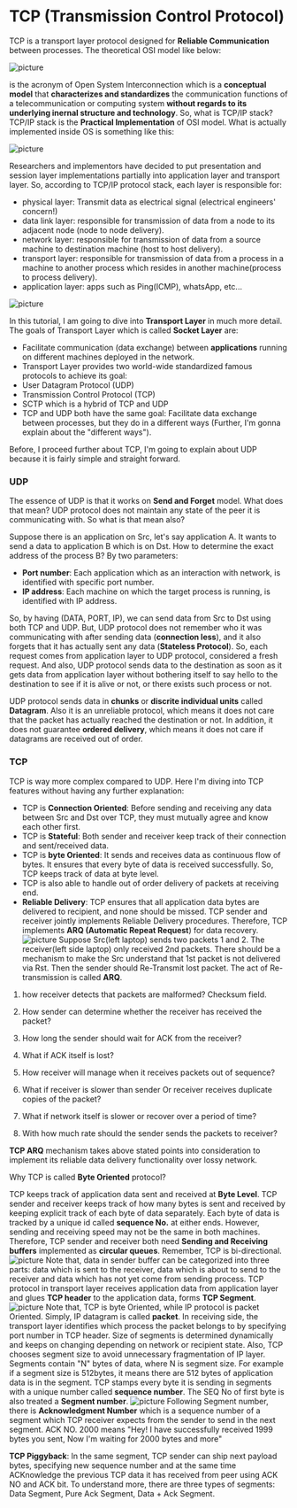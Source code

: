 # TCP (Transmission Control Protocol)

TCP is a transport layer protocol designed for **Reliable Communication** between processes. The theoretical OSI model like below:

![picture](data/OSI.png)

is the acronym of Open System Interconnection which is a **conceptual model** that **characterizes and standardizes** the communication functions of a telecommunication or computing system **without regards to its underlying inernal structure and technology**. So, what is TCP/IP stack? TCP/IP stack is the **Practical Implementation** of OSI model. What is actually implemented inside OS is something like this:

![picture](data/TCP:IP.png)

Researchers and implementors have decided to put presentation and session layer implementations partially into application layer and transport layer. So, according to TCP/IP protocol stack, each layer is responsible for:
* physical layer: Transmit data as electrical signal (electrical engineers' concern!)
* data link layer: responsible for transmission of data from a node to its adjacent node (node to node delivery).
* network layer: responsible for transmission of data from a source machine to destination machine (host to host delivery).
* transport layer: responsible for transmission of data from a process in a machine to another process which resides in another machine(process to process delivery).
* application layer: apps such as Ping(ICMP), whatsApp, etc...

![picture](data/layers.png)

In this tutorial, I am going to dive into **Transport Layer** in much more detail. The goals of Transport Layer which is called **Socket Layer** are:
* Facilitate communication (data exchange) between **applications** running on different machines deployed in the network.
* Transport Layer provides two world-wide standardized famous protocols to achieve its goal:
 * User Datagram Protocol (UDP)
 * Transmission Control Protocol (TCP)  
 * SCTP which is a hybrid of TCP and UDP
* TCP and UDP both have the same goal: Facilitate data exchange between processes, but they do in a different ways (Further, I'm gonna explain about the "different ways").

Before, I proceed further about TCP, I'm going to explain about UDP because it is fairly simple and straight forward.
### UDP
The essence of UDP is that it works on **Send and Forget** model. What does that mean?
UDP protocol does not maintain any state of the peer it is communicating with. So what is that mean also?

Suppose there is an application on Src, let's say application A. It wants to send a data to application B which is on Dst. How to determine the exact address of the process B? By two parameters:
* **Port number**: Each application which as an interaction with network, is identified with specific port number.
* **IP address**: Each machine on which the target process is running, is identified with IP address.

So, by having (DATA, PORT, IP), we can send data from Src to Dst using both TCP and UDP. But, UDP protocol does not remember who it was communicating with after sending data (**connection less**), and it also forgets that it has actually sent any data (**Stateless Protocol**). So, each request comes from application layer to UDP protocol, considered a fresh request. And also, UDP protocol sends data to the destination as soon as it gets data from application layer without bothering itself to say hello to the destination to see if it is alive or not, or there exists such process or not.

UDP protocol sends data in **chunks** or **discrite individual units** called **Datagram**. Also it is an unreliable protocol, which means it does not care that the packet has actually reached the destination or not. In addition, it does not guarantee **ordered delivery**, which means it does not care if datagrams are received out of order.

### TCP
TCP is way more complex compared to UDP. Here I'm diving into TCP features without having any further explanation:
* TCP is **Connection Oriented**: Before sending and receiving any data between Src and Dst over TCP, they must mutually agree and know each other first.
* TCP is **Stateful**: Both sender and receiver keep track of their connection and sent/received data.
* TCP is **byte Oriented**: It sends and receives data as continuous flow of bytes. It ensures that every byte of data is received successfully. So, TCP keeps track of data at byte level.
* TCP is also able to handle out of order delivery of packets at receiving end.
* **Reliable Delivery**: TCP ensures that all application data bytes are delivered to recipient, and none should be missed. TCP sender and receiver jointly implements Reliable Delivery procedures. Therefore, TCP implements **ARQ (Automatic Repeat Request**) for data recovery.
![picture](data/retransmission.png)
Suppose Src(left laptop) sends two packets 1 and 2. The receiver(left side laptop) only received 2nd packets. There should be a mechanism to make the Src understand that 1st packet is not delivered via Rst. Then the sender should Re-Transmit lost packet. The act of Re-transmission is called **ARQ**.

1) how receiver detects that packets are malformed? Checksum field.

2) How sender can determine whether the receiver has received the packet?

3) How long the sender should wait for ACK from the receiver?

4) What if ACK itself is lost?

5) How receiver will manage when it receives packets out of sequence?

6) What if receiver is slower than sender Or receiver receives duplicate copies of the packet?

7) What if network itself is slower or recover over a period of time?

8) With how much rate should the sender sends the packets to receiver?

**TCP ARQ** mechanism takes above stated points into consideration to implement its reliable data delivery functionality over lossy network.

Why TCP is called **Byte Oriented** protocol?

TCP keeps track of application data sent and received at **Byte Level**. TCP sender and receiver keeps track of how many bytes is sent and received by keeping explicit track of each byte of data separately. Each byte of data is tracked by a unique id called **sequence No.** at either ends. However, sending and receiving speed may not be the same in both machines. Therefore, TCP sender and receiver both need **Sending and Receiving buffers** implemented as **circular queues**. Remember, TCP is bi-directional.
![picture](data/TCP_stream.png)
Note that, data in sender buffer can be categorized into three parts: data which is sent to the receiver, data which is about to send to the receiver and data which has not yet come from sending process. TCP protocol in transport layer receives application data from application layer and glues **TCP header** to the application data, forms **TCP Segment**.
![picture](data/segment.png)
Note that, TCP is byte Oriented, while IP protocol is packet Oriented. Simply, IP datagram is called **packet**. In receiving side, the transport layer identifies which process the packet belongs to by specifying port number in TCP header. Size of segments is determined dynamically and keeps on changing depending on network or recipient state. Also, TCP chooses segment size to avoid unnecessary fragmentation of IP layer. Segments contain "N" bytes of data, where N is segment size. For example if a segment size is 512bytes, it means there are 512 bytes of application data is in the segment. TCP stamps every byte it is sending in segments with a unique number called **sequence number**. The SEQ No of first byte is also treated a **Segment number**.
![picture](data/TCP-headers.png)
Following Segment number, there is **Acknowledgment Number** which is a sequence number of a segment which TCP receiver expects from the sender to send in the next segment. ACK NO. 2000 means "Hey! I have successfully received 1999 bytes you sent, Now I'm waiting for 2000 bytes and more"

**TCP Piggyback**: In the same segment, TCP sender can ship next payload bytes, specifying new sequence number and at the same time ACKnowledge the previous TCP data it has received from peer using ACK NO and ACK bit. To understand more, there are three types of segments: Data Segment, Pure Ack Segment, Data + Ack Segment.
